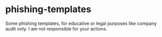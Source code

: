 # phishing-templates

Some phishing templates, for educative or legal purposes like company audit only. I am not responsible for your actions.
